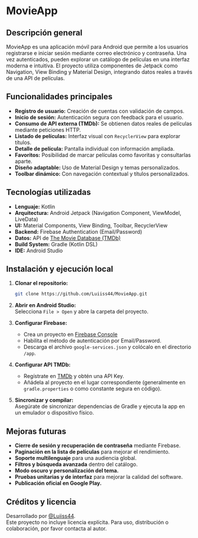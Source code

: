 # MovieApp

## Descripción general
MovieApp es una aplicación móvil para Android que permite a los usuarios registrarse e iniciar sesión mediante correo electrónico y contraseña. Una vez autenticados, pueden explorar un catálogo de películas en una interfaz moderna e intuitiva. El proyecto utiliza componentes de Jetpack como Navigation, View Binding y Material Design, integrando datos reales a través de una API de películas.

## Funcionalidades principales
- **Registro de usuario:** Creación de cuentas con validación de campos.
- **Inicio de sesión:** Autenticación segura con feedback para el usuario.
- **Consumo de API externa (TMDb):** Se obtienen datos reales de películas mediante peticiones HTTP.
- **Listado de películas:** Interfaz visual con `RecyclerView` para explorar títulos.
- **Detalle de película:** Pantalla individual con información ampliada.
- **Favoritos:** Posibilidad de marcar películas como favoritas y consultarlas aparte.
- **Diseño adaptable:** Uso de Material Design y temas personalizados.
- **Toolbar dinámico:** Con navegación contextual y títulos personalizados.

## Tecnologías utilizadas
- **Lenguaje:** Kotlin
- **Arquitectura:** Android Jetpack (Navigation Component, ViewModel, LiveData)
- **UI:** Material Components, View Binding, Toolbar, RecyclerView
- **Backend:** Firebase Authentication (Email/Password)
- **Datos:** API de [The Movie Database (TMDb)](https://www.themoviedb.org/)
- **Build System:** Gradle (Kotlin DSL)
- **IDE:** Android Studio

## Instalación y ejecución local
1. **Clonar el repositorio:**  
   ```bash
   git clone https://github.com/Luiiss44/MovieApp.git
   ```

2. **Abrir en Android Studio:**  
   Selecciona `File > Open` y abre la carpeta del proyecto.

3. **Configurar Firebase:**  
   - Crea un proyecto en [Firebase Console](https://console.firebase.google.com/)
   - Habilita el método de autenticación por Email/Password.
   - Descarga el archivo `google-services.json` y colócalo en el directorio `/app`.

4. **Configurar API TMDb:**  
   - Regístrate en [TMDb](https://www.themoviedb.org/documentation/api) y obtén una API Key.
   - Añádela al proyecto en el lugar correspondiente (generalmente en `gradle.properties` o como constante segura en código).

5. **Sincronizar y compilar:**  
   Asegúrate de sincronizar dependencias de Gradle y ejecuta la app en un emulador o dispositivo físico.

## Mejoras futuras
- **Cierre de sesión y recuperación de contraseña** mediante Firebase.
- **Paginación en la lista de películas** para mejorar el rendimiento.
- **Soporte multilenguaje** para una audiencia global.
- **Filtros y búsqueda avanzada** dentro del catálogo.
- **Modo oscuro y personalización del tema.**
- **Pruebas unitarias y de interfaz** para mejorar la calidad del software.
- **Publicación oficial en Google Play.**

## Créditos y licencia
Desarrollado por [@Luiiss44](https://github.com/Luiiss44).  
Este proyecto no incluye licencia explícita. Para uso, distribución o colaboración, por favor contacta al autor.
